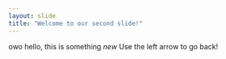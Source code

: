 ```yaml
---
layout: slide
title: "Welcome to our second slide!"
---
```

owo hello, this is something *new*
Use the left arrow to go back!
